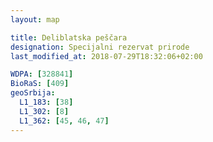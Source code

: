 ```yaml
---
layout: map

title: Deliblatska peščara
designation: Specijalni rezervat prirode
last_modified_at: 2018-07-29T18:32:06+02:00

WDPA: [328841]
BioRaS: [409]
geoSrbija:
  L1_183: [38]
  L1_302: [8]
  L1_362: [45, 46, 47]
---
```

